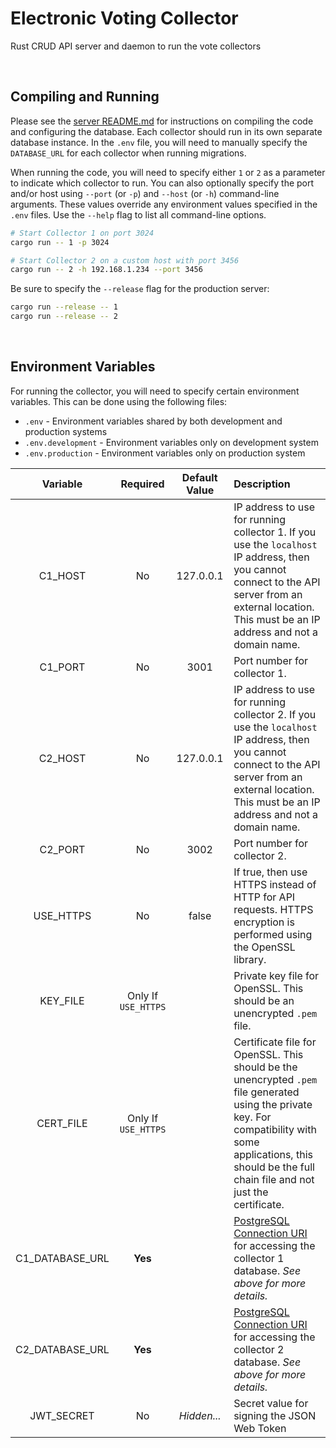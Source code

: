 # Electronic Voting Collector

Rust CRUD API server and daemon to run the vote collectors

<br/>

## Compiling and Running

Please see the [server README.md](../server/README.md) for instructions on compiling the code and configuring the database.
Each collector should run in its own separate database instance.
In the `.env` file, you will need to manually specify the `DATABASE_URL` for each collector when running migrations.

When running the code, you will need to specify either `1` or `2` as a parameter to indicate which collector to run.
You can also optionally specify the port and/or host using `--port` (or `-p`) and `--host` (or `-h`) command-line arguments.
These values override any environment values specified in the `.env` files.
Use the `--help` flag to list all command-line options.

```bash
# Start Collector 1 on port 3024
cargo run -- 1 -p 3024

# Start Collector 2 on a custom host with port 3456
cargo run -- 2 -h 192.168.1.234 --port 3456
```

Be sure to specify the `--release` flag for the production server:

```bash
cargo run --release -- 1
cargo run --release -- 2
```

<br/>

## Environment Variables

For running the collector, you will need to specify certain environment variables.
This can be done using the following files:

- `.env` - Environment variables shared by both development and production systems
- `.env.development` - Environment variables only on development system
- `.env.production` - Environment variables only on production system

|    Variable     |      Required       | Default Value | Description                                                                                                                                                                                                          |
| :-------------: | :-----------------: | :-----------: | :------------------------------------------------------------------------------------------------------------------------------------------------------------------------------------------------------------------- |
|     C1_HOST     |         No          |   127.0.0.1   | IP address to use for running collector 1. If you use the `localhost` IP address, then you cannot connect to the API server from an external location. This must be an IP address and not a domain name.             |
|     C1_PORT     |         No          |     3001      | Port number for collector 1.                                                                                                                                                                                         |
|     C2_HOST     |         No          |   127.0.0.1   | IP address to use for running collector 2. If you use the `localhost` IP address, then you cannot connect to the API server from an external location. This must be an IP address and not a domain name.             |
|     C2_PORT     |         No          |     3002      | Port number for collector 2.                                                                                                                                                                                         |
|    USE_HTTPS    |         No          |     false     | If true, then use HTTPS instead of HTTP for API requests. HTTPS encryption is performed using the OpenSSL library.                                                                                                   |
|    KEY_FILE     | Only If `USE_HTTPS` |               | Private key file for OpenSSL. This should be an unencrypted `.pem` file.                                                                                                                                             |
|    CERT_FILE    | Only If `USE_HTTPS` |               | Certificate file for OpenSSL. This should be the unencrypted `.pem` file generated using the private key. For compatibility with some applications, this should be the full chain file and not just the certificate. |
| C1_DATABASE_URL |       **Yes**       |               | [PostgreSQL Connection URI](https://www.postgresql.org/docs/current/libpq-connect.html#LIBPQ-CONNSTRING) for accessing the collector 1 database. _See above for more details._                                       |
| C2_DATABASE_URL |       **Yes**       |               | [PostgreSQL Connection URI](https://www.postgresql.org/docs/current/libpq-connect.html#LIBPQ-CONNSTRING) for accessing the collector 2 database. _See above for more details._                                       |
|   JWT_SECRET    |         No          |  _Hidden..._  | Secret value for signing the JSON Web Token                                                                                                                                                                          |
